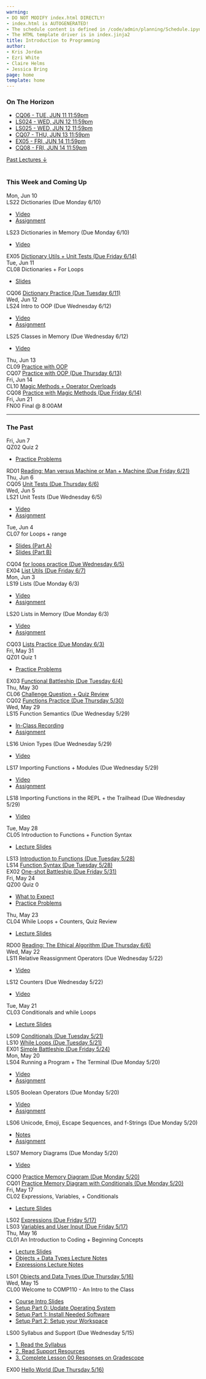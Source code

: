 ```yaml
---
warning:
- DO NOT MODIFY index.html DIRECTLY!
- index.html is AUTOGENERATED! 
- The schedule content is defined in /code/admin/planning/Schedule.ipynb
- The HTML template driver is in index.jinja2
title: Introduction to Programming
author:
- Kris Jordan
- Ezri White
- Claire Helms
- Jessica Bring
page: home
template: home
---
```


<div class="link-page pt-4">
<div class="row">

<!-- Horizon Box/Column -->
<div class="col-lg-4 col-md-12 col-md-1 order-lg-3 pt-5"> 
<div class="horizon-box mb-3">
<h3 class="header text-center pt-2">On The Horizon</h3><ul class="list-unstyled d-flexpx-sm-5 px-md-5 px-lg-0 flex-wrap justify-content-center justify-content-md-between justify-content-lg-center align-items-center"><li class="horizon-item"><a href="/cqs/dicts-for-loops.html">CQ06 - TUE, JUN 11 11:59pm</a></li><li class="horizon-item"><a href="https://www.youtube.com/watch?v=DmYPEH8qkRI">LS024 - WED, JUN 12 11:59pm</a></li><li class="horizon-item"><a href="/">LS025 - WED, JUN 12 11:59pm</a></li><li class="horizon-item"><a href="/">CQ07 - THU, JUN 13 11:59pm</a></li><li class="horizon-item"><a href="/exercises/dict-utils-and-utests.html">EX05 - FRI, JUN 14 11:59pm</a></li><li class="horizon-item"><a href="/">CQ08 - FRI, JUN 14 11:59pm</a></li></ul></div>
<div class="past-link">
<a href="#past">
<div class="past-btn">
<div class="text-center align-middle past-text">Past Lectures <span class="down-arrow">&darr;</span></div>
</div>
</a>
</div>
</div>

<!-- Agenda Box/Column -->
<div class="col-lg-8 col-md-12 order-sm-2 order-lg-1 itinerary-col itinerary">
<div>
<!-- Allows us to smooth scroll to This Week and Coming Up section -->
<div id="latest" class="pb-3"></div>
<br>
<!-- Current Week and Future -->
<h3 class="header">This Week and Coming Up</h3></div><div data-type="lecture" data-date="2024-06-10" class="row itinerary-row py-2">
<div class="date col-md-2">Mon, Jun 10</div>
<div class="plans col-md-9"><div class="plan Lesson">
<span class="kind">LS22 </span><span class="title">Dictionaries (Due Monday 6/10)</span>
<ul class="links"><li class="link"><a href="https://www.youtube.com/watch?v=PHkFp_T--yk">Video</a></li>
<li class="link"><a href="https://www.gradescope.com/">Assignment</a></li>
</ul></div><div class="plan Lesson">
<span class="kind">LS23 </span><span class="title">Dictionaries in Memory (Due Monday 6/10)</span>
<ul class="links"><li class="link"><a href="https://youtu.be/tlfJfLBsuX0">Video</a></li>
</ul></div><div class="plan Exercise">
<span class="kind">EX05 </span><span class="title"><a href="/exercises/dict-utils-and-utests.html">Dictionary Utils + Unit Tests (Due Friday 6/14)</a></span></div></div>
</div><div data-type="lecture" data-date="2024-06-11" class="row itinerary-row py-2">
<div class="date col-md-2">Tue, Jun 11</div>
<div class="plans col-md-9"><div class="plan Class">
<span class="kind">CL08 </span><span class="title">Dictionaries + For Loops</span>
<ul class="links"><li class="link"><a href="/static/slides/CL11.pdf">Slides</a></li>
</ul></div><div class="plan Challenge Question">
<span class="kind">CQ06 </span><span class="title"><a href="/cqs/dicts-for-loops.html">Dictionary Practice (Due Tuesday 6/11)</a></span></div></div>
</div><div data-type="lecture" data-date="2024-06-12" class="row itinerary-row py-2">
<div class="date col-md-2">Wed, Jun 12</div>
<div class="plans col-md-9"><div class="plan Lesson">
<span class="kind">LS24 </span><span class="title">Intro to OOP (Due Wednesday 6/12)</span>
<ul class="links"><li class="link"><a href="https://www.youtube.com/watch?v=DmYPEH8qkRI">Video</a></li>
<li class="link"><a href="https://www.gradescope.com/">Assignment</a></li>
</ul></div><div class="plan Lesson">
<span class="kind">LS25 </span><span class="title">Classes in Memory (Due Wednesday 6/12)</span>
<ul class="links"><li class="link"><a href="/">Video</a></li>
</ul></div></div>
</div><div data-type="lecture" data-date="2024-06-13" class="row itinerary-row py-2">
<div class="date col-md-2">Thu, Jun 13</div>
<div class="plans col-md-9"><div class="plan Class">
<span class="kind">CL09 </span><span class="title"><a href="/static/slides/CL09-SS1.pdf">Practice with OOP</a></span></div><div class="plan Challenge Question">
<span class="kind">CQ07 </span><span class="title"><a href="/">Practice with OOP (Due Thursday 6/13)</a></span></div></div>
</div><div data-type="lecture" data-date="2024-06-14" class="row itinerary-row py-2">
<div class="date col-md-2">Fri, Jun 14</div>
<div class="plans col-md-9"><div class="plan Class">
<span class="kind">CL10 </span><span class="title"><a href="/">Magic Methods + Operator Overloads</a></span></div><div class="plan Challenge Question">
<span class="kind">CQ08 </span><span class="title"><a href="/">Practice with Magic Methods (Due Friday 6/14)</a></span></div></div>
</div><div data-type="lecture" data-date="2024-06-21" class="row itinerary-row py-2">
<div class="date col-md-2">Fri, Jun 21</div>
<div class="plans col-md-9"><div class="plan Final">
<span class="kind">FN00 </span><span class="title">Final @ 8:00AM</span></div></div>
</div><!-- The Past section --><div id='past' class="pb-2"></div>
<hr>
<h3 class="header pt-3">The Past</h3><div data-type="lecture" data-date="2024-06-07" class="row itinerary-row py-2">
<div class="date col-md-2">Fri, Jun 7</div>
<div class="plans col-md-9"><div class="plan Quiz">
<span class="kind">QZ02 </span><span class="title">Quiz 2</span>
<ul class="links"><li class="link"><a href="/resources/practice/ss24/qz02.html">Practice Problems</a></li>
</ul></div><div class="plan Reading">
<span class="kind">RD01 </span><span class="title"><a href="https://www.gradescope.com/">Reading: Man versus Machine or Man + Machine (Due Friday 6/21)</a></span></div></div>
</div><div data-type="lecture" data-date="2024-06-06" class="row itinerary-row py-2">
<div class="date col-md-2">Thu, Jun 6</div>
<div class="plans col-md-9"><div class="plan Challenge Question">
<span class="kind">CQ05 </span><span class="title"><a href="/cqs/list-unit-tests.html">Unit Tests (Due Thursday 6/6)</a></span></div></div>
</div><div data-type="lecture" data-date="2024-06-05" class="row itinerary-row py-2">
<div class="date col-md-2">Wed, Jun 5</div>
<div class="plans col-md-9"><div class="plan Lesson">
<span class="kind">LS21 </span><span class="title">Unit Tests (Due Wednesday 6/5)</span>
<ul class="links"><li class="link"><a href="https://youtu.be/T_9JaV2aIS0">Video</a></li>
<li class="link"><a href="https://www.gradescope.com/">Assignment</a></li>
</ul></div></div>
</div><div data-type="lecture" data-date="2024-06-04" class="row itinerary-row py-2">
<div class="date col-md-2">Tue, Jun 4</div>
<div class="plans col-md-9"><div class="plan Class">
<span class="kind">CL07 </span><span class="title">for Loops + range</span>
<ul class="links"><li class="link"><a href="/static/slides/CL07-A.pdf">Slides (Part A)</a></li>
<li class="link"><a href="/static/slides/CL07-B.pdf">Slides (Part B)</a></li>
</ul></div><div class="plan Challenge Question">
<span class="kind">CQ04 </span><span class="title"><a href="/cqs/for-loops.html">for loops practice (Due Wednesday 6/5)</a></span></div><div class="plan Exercise">
<span class="kind">EX04 </span><span class="title"><a href="/exercises/list-utils.html">List Utils (Due Friday 6/7)</a></span></div></div>
</div><div data-type="lecture" data-date="2024-06-03" class="row itinerary-row py-2">
<div class="date col-md-2">Mon, Jun 3</div>
<div class="plans col-md-9"><div class="plan Lesson">
<span class="kind">LS19 </span><span class="title">Lists (Due Monday 6/3)</span>
<ul class="links"><li class="link"><a href="https://www.youtube.com/watch?v=U_GP3Jkz5lU">Video</a></li>
<li class="link"><a href="https://www.gradescope.com/">Assignment</a></li>
</ul></div><div class="plan Lesson">
<span class="kind">LS20 </span><span class="title">Lists in Memory (Due Monday 6/3)</span>
<ul class="links"><li class="link"><a href="https://www.youtube.com/watch?v=WCvrVTUZ-Ac">Video</a></li>
<li class="link"><a href="https://www.gradescope.com/">Assignment</a></li>
</ul></div><div class="plan Challenge Question">
<span class="kind">CQ03 </span><span class="title"><a href="/cqs/lists.html">Lists Practice (Due Monday 6/3)</a></span></div></div>
</div><div data-type="lecture" data-date="2024-05-31" class="row itinerary-row py-2">
<div class="date col-md-2">Fri, May 31</div>
<div class="plans col-md-9"><div class="plan Quiz">
<span class="kind">QZ01 </span><span class="title">Quiz 1</span>
<ul class="links"><li class="link"><a href="/resources/practice/ss24/qz01.html">Practice Problems</a></li>
</ul></div><div class="plan Exercise">
<span class="kind">EX03 </span><span class="title"><a href="/exercises/battleship.html">Functional Battleship (Due Tuesday 6/4)</a></span></div></div>
</div><div data-type="lecture" data-date="2024-05-30" class="row itinerary-row py-2">
<div class="date col-md-2">Thu, May 30</div>
<div class="plans col-md-9"><div class="plan Class">
<span class="kind">CL06 </span><span class="title"><a href="/cqs/functions.html">Challenge Question + Quiz Review</a></span></div><div class="plan Challenge Question">
<span class="kind">CQ02 </span><span class="title"><a href="/cqs/functions.html">Functions Practice (Due Thursday 5/30)</a></span></div></div>
</div><div data-type="lecture" data-date="2024-05-29" class="row itinerary-row py-2">
<div class="date col-md-2">Wed, May 29</div>
<div class="plans col-md-9"><div class="plan Lesson">
<span class="kind">LS15 </span><span class="title">Function Semantics (Due Wednesday 5/29)</span>
<ul class="links"><li class="link"><a href="https://uncch.hosted.panopto.com/Panopto/Pages/Viewer.aspx?id=2dbef2ad-1af1-4f44-86a6-b17e00fb3de9">In-Class Recording</a></li>
<li class="link"><a href="https://www.gradescope.com/">Assignment</a></li>
</ul></div><div class="plan Lesson">
<span class="kind">LS16 </span><span class="title">Union Types (Due Wednesday 5/29)</span>
<ul class="links"><li class="link"><a href="https://youtu.be/J-iR9m3o1-s">Video</a></li>
</ul></div><div class="plan Lesson">
<span class="kind">LS17 </span><span class="title">Importing Functions + Modules (Due Wednesday 5/29)</span>
<ul class="links"><li class="link"><a href="https://youtu.be/-Q-9HmzEb38?si=SncXUf4VSfgUZrex">Video</a></li>
<li class="link"><a href="https://www.gradescope.com/">Assignment</a></li>
</ul></div><div class="plan Lesson">
<span class="kind">LS18 </span><span class="title">Importing Functions in the REPL + the Trailhead (Due Wednesday 5/29)</span>
<ul class="links"><li class="link"><a href="https://youtu.be/s9nFWKB8MXk">Video</a></li>
</ul></div></div>
</div><div data-type="lecture" data-date="2024-05-28" class="row itinerary-row py-2">
<div class="date col-md-2">Tue, May 28</div>
<div class="plans col-md-9"><div class="plan Class">
<span class="kind">CL05 </span><span class="title">Introduction to Functions + Function Syntax</span>
<ul class="links"><li class="link"><a href="/static/slides/SS1-CL05.pdf">Lecture Slides</a></li>
</ul></div><div class="plan Lesson">
<span class="kind">LS13 </span><span class="title"><a href="https://www.gradescope.com/">Introduction to Functions (Due Tuesday 5/28)</a></span></div><div class="plan Lesson">
<span class="kind">LS14 </span><span class="title"><a href="https://www.gradescope.com/">Function Syntax (Due Tuesday 5/28)</a></span></div><div class="plan Exercise">
<span class="kind">EX02 </span><span class="title"><a href="/exercises/one-shot-battleship.html">One-shot Battleship (Due Friday 5/31)</a></span></div></div>
</div><div data-type="lecture" data-date="2024-05-24" class="row itinerary-row py-2">
<div class="date col-md-2">Fri, May 24</div>
<div class="plans col-md-9"><div class="plan Quiz">
<span class="kind">QZ00 </span><span class="title">Quiz 0</span>
<ul class="links"><li class="link"><a href="/resources/ss-quiz-expectations.html">What to Expect</a></li>
<li class="link"><a href="/resources/practice/ss24/qz00.html">Practice Problems</a></li>
</ul></div></div>
</div><div data-type="lecture" data-date="2024-05-23" class="row itinerary-row py-2">
<div class="date col-md-2">Thu, May 23</div>
<div class="plans col-md-9"><div class="plan Class">
<span class="kind">CL04 </span><span class="title">While Loops + Counters, Quiz Review</span>
<ul class="links"><li class="link"><a href="/static/slides/SS1-CL04.pdf">Lecture Slides</a></li>
</ul></div><div class="plan Reading">
<span class="kind">RD00 </span><span class="title"><a href="https://www.gradescope.com/">Reading: The Ethical Algorithm (Due Thursday 6/6)</a></span></div></div>
</div><div data-type="lecture" data-date="2024-05-22" class="row itinerary-row py-2">
<div class="date col-md-2">Wed, May 22</div>
<div class="plans col-md-9"><div class="plan Lesson">
<span class="kind">LS11 </span><span class="title">Relative Reassignment Operators (Due Wednesday 5/22)</span>
<ul class="links"><li class="link"><a href="https://www.youtube.com/watch?v=GOs7pwPLB1k">Video</a></li>
</ul></div><div class="plan Lesson">
<span class="kind">LS12 </span><span class="title">Counters (Due Wednesday 5/22)</span>
<ul class="links"><li class="link"><a href="https://www.youtube.com/watch?v=XQPFd1Gae9M">Video</a></li>
</ul></div></div>
</div><div data-type="lecture" data-date="2024-05-21" class="row itinerary-row py-2">
<div class="date col-md-2">Tue, May 21</div>
<div class="plans col-md-9"><div class="plan Class">
<span class="kind">CL03 </span><span class="title">Conditionals and while Loops</span>
<ul class="links"><li class="link"><a href="/static/slides/SS1-CL03.pdf">Lecture Slides</a></li>
</ul></div><div class="plan Lesson">
<span class="kind">LS09 </span><span class="title"><a href="https://www.gradescope.com/">Conditionals (Due Tuesday 5/21)</a></span></div><div class="plan Lesson">
<span class="kind">LS10 </span><span class="title"><a href="https://www.gradescope.com/">While Loops (Due Tuesday 5/21)</a></span></div><div class="plan Exercise">
<span class="kind">EX01 </span><span class="title"><a href="/exercises/simple-battleship.html">Simple Battleship (Due Friday 5/24)</a></span></div></div>
</div><div data-type="lecture" data-date="2024-05-20" class="row itinerary-row py-2">
<div class="date col-md-2">Mon, May 20</div>
<div class="plans col-md-9"><div class="plan Lesson">
<span class="kind">LS04 </span><span class="title">Running a Program + The Terminal (Due Monday 5/20)</span>
<ul class="links"><li class="link"><a href="https://youtu.be/2IAQbE3afEI">Video</a></li>
<li class="link"><a href="https://www.gradescope.com/">Assignment</a></li>
</ul></div><div class="plan Lesson">
<span class="kind">LS05 </span><span class="title">Boolean Operators (Due Monday 5/20)</span>
<ul class="links"><li class="link"><a href="https://youtu.be/tmmSlIq9I_0">Video</a></li>
<li class="link"><a href="https://www.gradescope.com/">Assignment</a></li>
</ul></div><div class="plan Lesson">
<span class="kind">LS06 </span><span class="title">Unicode, Emoji, Escape Sequences, and f-Strings (Due Monday 5/20)</span>
<ul class="links"><li class="link"><a href="https://comp110-24s.github.io/lessons/strings.html">Notes</a></li>
<li class="link"><a href="https://www.gradescope.com/">Assignment</a></li>
</ul></div><div class="plan Lesson">
<span class="kind">LS07 </span><span class="title">Memory Diagrams (Due Monday 5/20)</span>
<ul class="links"><li class="link"><a href="https://youtu.be/YKVT9mCtYPE">Video</a></li>
</ul></div><div class="plan Challenge Question">
<span class="kind">CQ00 </span><span class="title"><a href="https://www.gradescope.com/">Practice Memory Diagram (Due Monday 5/20)</a></span></div><div class="plan Challenge Question">
<span class="kind">CQ01 </span><span class="title"><a href="https://www.gradescope.com/">Practice Memory Diagram with Conditionals (Due Monday 5/20)</a></span></div></div>
</div><div data-type="lecture" data-date="2024-05-17" class="row itinerary-row py-2">
<div class="date col-md-2">Fri, May 17</div>
<div class="plans col-md-9"><div class="plan Class">
<span class="kind">CL02 </span><span class="title">Expressions, Variables, + Conditionals</span>
<ul class="links"><li class="link"><a href="/static/slides/SS1-CL02.pdf">Lecture Slides</a></li>
</ul></div><div class="plan Lesson">
<span class="kind">LS02 </span><span class="title"><a href="https://www.gradescope.com/">Expressions (Due Friday 5/17)</a></span></div><div class="plan Lesson">
<span class="kind">LS03 </span><span class="title"><a href="https://www.gradescope.com/">Variables and User Input (Due Friday 5/17)</a></span></div></div>
</div><div data-type="lecture" data-date="2024-05-16" class="row itinerary-row py-2">
<div class="date col-md-2">Thu, May 16</div>
<div class="plans col-md-9"><div class="plan Class">
<span class="kind">CL01 </span><span class="title">An Introduction to Coding + Beginning Concepts</span>
<ul class="links"><li class="link"><a href="/static/slides/SS1-CL01.pdf">Lecture Slides</a></li>
<li class="link"><a href="/lessons/objects-data-types.html">Objects + Data Types Lecture Notes</a></li>
<li class="link"><a href="/lessons/expressions.html">Expressions Lecture Notes</a></li>
</ul></div><div class="plan Lesson">
<span class="kind">LS01 </span><span class="title"><a href="https://www.gradescope.com/">Objects and Data Types (Due Thursday 5/16)</a></span></div></div>
</div><div data-type="lecture" data-date="2024-05-15" class="row itinerary-row py-2">
<div class="date col-md-2">Wed, May 15</div>
<div class="plans col-md-9"><div class="plan Class">
<span class="kind">CL00 </span><span class="title">Welcome to COMP110 - An Intro to the Class</span>
<ul class="links"><li class="link"><a href="/static/slides/SSI-CL00.pdf">Course Intro Slides</a></li>
<li class="link"><a href="/resources/setup/os-update.html">Setup Part 0: Update Operating System</a></li>
<li class="link"><a href="/resources/setup/software.html">Setup Part 1: Install Needed Software</a></li>
<li class="link"><a href="/resources/setup/workspace.html">Setup Part 2: Setup your Workspace</a></li>
</ul></div><div class="plan Lesson">
<span class="kind">LS00 </span><span class="title">Syllabus and Support (Due Wednesday 5/15)</span>
<ul class="links"><li class="link"><a href="/resources/syllabus.html">1. Read the Syllabus</a></li>
<li class="link"><a href="/support">2. Read Support Resources</a></li>
<li class="link"><a href="https://www.gradescope.com/">3. Complete Lesson 00 Responses on Gradescope</a></li>
</ul></div><div class="plan Exercise">
<span class="kind">EX00 </span><span class="title"><a href="/exercises/ex00_hello_world.html">Hello World (Due Thursday 5/16)</a></span></div></div>
</div></div>
</div>